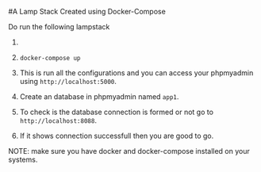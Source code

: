 #A Lamp Stack Created using Docker-Compose

Do run the following lampstack
1. ```git clone https://github.com/SivaKumarK1/Docker-Lamp_stack.git'''

2. ```docker-compose up```

3. This is run all the configurations and you can access your phpmyadmin using ```http://localhost:5000```.

4. Create an database in phpmyadmin named ```app1```.

5. To check is the database connection is formed or not go to ```http://localhost:8088```.

6. If it shows connection successfull then you are good to go.

NOTE: make sure you have docker and docker-compose installed on your systems.



